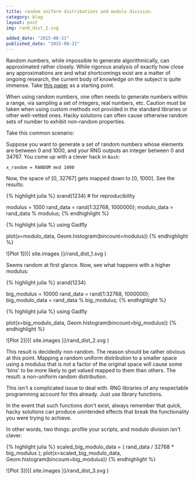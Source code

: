 ```yaml
---
title: random uniform distributions and modulo division.
category: blog
layout: post
img: rand_dist_2.svg

added_date: "2015-08-31"
published_date: "2015-08-31"
---
```


Random numbers, while impossible to generate algorithmically, can approximated
rather closely. While rigorous analysis of exactly how close any approximations
are and what shortcomings exist are a matter of ongoing research, the current
body of knowledge on the subject is quite immense. Take [this
paper](http://random.mat.sbg.ac.at/results/peter/A19final.pdf) as a starting
point.  

When using random numbers, one often needs to generate numbers within a range,
via sampling a set of integers, real numbers, etc.  Caution must be taken when
using custom methods not provided in the standard libraries or other
well-vetted ones. Hacky solutions can often cause otherwise random sets of
number to exhibit non-random properties. 


Take this common scenario:  

Suppose you want to generate a set of random numbers whose elements are between
0 and 1000, and your RNG outputs an integer between 0 and 34767. You come up
with a clever hack in `Bash`:  

    x_random = RANDOM mod 1000

Now, the space of [0, 32767] gets mapped down to [0, 1000]. See the results:  


{% highlight julia %}
srand(1234) # for reproducibility

modulus = 1000
rand_data = rand(1:32768, 1000000);
modulo_data = rand_data % modulus;
{% endhighlight %}


{% highlight julia %}
using Gadfly

plot(x=modulo_data, Geom.histogram(bincount=modulus))
{% endhighlight %}

![Plot 1]({{ site.images }}/rand_dist_1.svg )

Seems random at first glance. Now, see what happens with a higher modulus:  


{% highlight julia %}
srand(1234)

big_modulus = 10000
rand_data = rand(1:32768, 1000000);
big_modulo_data = rand_data % big_modulus;
{% endhighlight %}


{% highlight julia %}
using Gadfly

plot(x=big_modulo_data, Geom.histogram(bincount=big_modulus))
{% endhighlight %}

![Plot 2]({{ site.images }}/rand_dist_2.svg )

This result is decidedly non-random. The reason should be rather obvious at
this point. Mapping a random uniform distribution to a smaller space using a
modulus that is not a factor of the original space will cause some 'bins' to be
more likely to get valued mapped to them than others. The result: a non-uniform
random distribution.  

This isn't a complicated issue to deal with. RNG libraries of any respectable
programming account for this already. Just use library functions. 

In the event that such functions don't exist, always remember that quick, hacky
solutions can produce unintended effects that break the functionality you were
trying to achieve. 

In other words, two things: profile your scripts, and modulo division isn't
clever.  


{% highlight julia %}
scaled_big_modulo_data = ( rand_data / 32768  * big_modulus );
plot(x=scaled_big_modulo_data, Geom.histogram(bincount=big_modulus))
{% endhighlight %}

![Plot 3]({{ site.images }}/rand_dist_3.svg )
